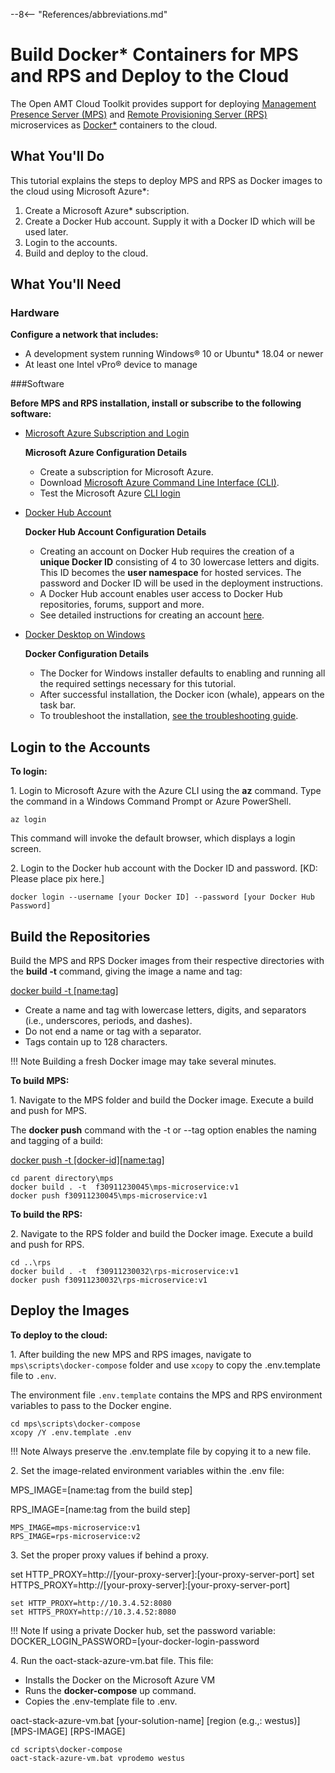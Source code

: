 --8<-- "References/abbreviations.md"
# Build Docker* Containers for MPS and RPS and Deploy to the Cloud

The Open AMT Cloud Toolkit provides support for deploying [Management Presence Server (MPS)](../Glossary.md#m) and [Remote Provisioning Server (RPS)](../Glossary.md#r) microservices as [Docker*](../Glossary.md#d) containers to the cloud. 

## What You'll Do
This tutorial explains the steps to deploy MPS and RPS as Docker images to the cloud using Microsoft Azure*:

1. Create a Microsoft Azure* subscription. 
2. Create a Docker Hub account. Supply it with a Docker ID which will be used later.
3. Login to the accounts.
4. Build and deploy to the cloud.

## What You'll Need
### Hardware

**Configure a network that includes:**

-  A development system running Windows® 10 or Ubuntu* 18.04 or newer 
-  At least one Intel vPro® device to manage

###Software

**Before  MPS and RPS installation, install or subscribe to the following software:**

- [Microsoft Azure Subscription and Login](https://azure.microsoft.com/en-us/free/search/?&ef_id=EAIaIQobChMIwNTKptLm6gIVAxLnCh3ESwcQEAAYASAAEgL8uPD_BwE:G:s&OCID=AID2100131_SEM_EAIaIQobChMIwNTKptLm6gIVAxLnCh3ESwcQEAAYASAAEgL8uPD_BwE:G:s&gclid=EAIaIQobChMIwNTKptLm6gIVAxLnCh3ESwcQEAAYASAAEgL8uPD_BwE)

    **Microsoft Azure Configuration Details** 

    - Create a subscription for Microsoft Azure. 
    - Download [Microsoft Azure Command Line Interface (CLI)](https://docs.microsoft.com/en-us/cli/azure/install-azure-cli-windows?view=azure-cli-latest).
    - Test the Microsoft Azure [CLI login](https://docs.microsoft.com/en-us/cli/azure/get-started-with-azure-cli?view=azure-cli-latest)

- [Docker Hub Account](https://hub.docker.com/signup/)

    **Docker Hub Account Configuration Details**

    - Creating an account on Docker Hub requires the creation of a **unique Docker ID** consisting of 4 to 30 lowercase letters and digits. This ID becomes the **user namespace** for hosted services. The password and Docker ID will be used in the deployment instructions. 
    - A Docker Hub account enables user access to Docker Hub repositories, forums, support and more. 
    - See detailed instructions for creating an account [here](https://docs.docker.com/docker-id/).

- [Docker Desktop on Windows](https://docs.docker.com/docker-for-windows/install/)

    **Docker Configuration Details**

    - The Docker for Windows installer defaults to enabling and running all the required settings necessary for this tutorial.
    - After successful installation, the Docker icon (whale), appears on the task bar.
    - To troubleshoot the installation, [see the troubleshooting guide](https://docs.docker.com/docker-for-windows/troubleshoot/).

## Login to the Accounts

**To login:**

1\. Login to Microsoft Azure with the Azure CLI using the **az** command. Type the command in a Windows Command Prompt or Azure PowerShell.

```
az login
```

This command will invoke the default browser, which displays a login screen.

2\. Login to the Docker hub account with the Docker ID and password. [KD: Please place pix here.]

```
docker login --username [your Docker ID] --password [your Docker Hub Password]
```

## Build the Repositories
Build the MPS and RPS Docker images from their respective directories with the **build -t** command, giving the image a name and tag:

 [docker build -t [name:tag]](https://docs.docker.com/engine/reference/commandline/build/)  

- Create a name and tag with lowercase letters, digits, and separators (i.e., underscores, periods, and dashes).
- Do not end a name or tag with a separator.
- Tags contain up to 128 characters.

!!! Note
    Building a fresh Docker image may take several minutes.

**To build MPS:**

1\. Navigate to the MPS folder and build the Docker image. Execute a build and push for MPS. 

The **docker push** command with the -t or --tag option enables the naming and tagging of a build: 

[docker push -t [docker-id][name:tag]](**https://docs.docker.com/engine/reference/commandline/push/**)

```
cd parent directory\mps
docker build . -t  f30911230045\mps-microservice:v1
docker push f30911230045\mps-microservice:v1
```

**To build the RPS:**

2\. Navigate to the RPS folder and build the Docker image. Execute a build and push for RPS. 

```
cd ..\rps
docker build . -t  f30911230032\rps-microservice:v1
docker push f30911230032\rps-microservice:v1
```

## Deploy the Images 

**To deploy to the cloud:**

1\. After building the new MPS and RPS images, navigate to `mps\scripts\docker-compose` folder and use `xcopy` to copy the .env.template file to `.env`. 

The environment file `.env.template` contains the MPS and RPS environment variables to pass to the Docker engine.

```
cd mps\scripts\docker-compose
xcopy /Y .env.template .env
```

!!! Note
    Always preserve the .env.template file by copying it to a new file. 

2\. Set the image-related environment variables within the .env file:

MPS_IMAGE=[name:tag from the build step]

RPS_IMAGE=[name:tag from the build step]

```
MPS_IMAGE=mps-microservice:v1
RPS_IMAGE=rps-microservice:v2
```

3\. Set the proper proxy values if behind a proxy.

set HTTP_PROXY=http://[your-proxy-server]:[your-proxy-server-port]
set HTTPS_PROXY=http://[your-proxy-server]:[your-proxy-server-port]

```
set HTTP_PROXY=http://10.3.4.52:8080
set HTTPS_PROXY=http://10.3.4.52:8080
```

!!! Note
    If using a private Docker hub, set the password variable: DOCKER_LOGIN_PASSWORD=[your-docker-login-password

4\. Run the oact-stack-azure-vm.bat file. This file: 

- Installs the Docker on the Microsoft Azure VM
- Runs the **docker-compose** up command. 
- Copies the .env-template file to .env.


oact-stack-azure-vm.bat [your-solution-name] [region (e.g.,: westus)] [MPS-IMAGE] [RPS-IMAGE]
    
```
cd scripts\docker-compose
oact-stack-azure-vm.bat vprodemo westus
```
